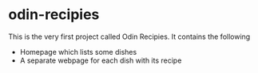 # odin-recipies

This is the very first project called Odin Recipies. It contains the following

- Homepage which lists some dishes
- A separate webpage for each dish with its recipe
